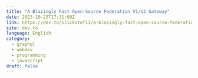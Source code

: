 ```yaml
---
title: "A Blazingly Fast Open-Source Federation V1/V2 Gateway"
date: 2023-10-25T17:31:09Z
link: https://dev.to/slickstef11/a-blazingly-fast-open-source-federation-v1v2-gateway-4i7k?utm_medium=RSS&utm_source=news.12bit.vn
site: dev.to
language: English
category:
  - graphql
  - webdev
  - programming
  - javascript
draft: false
---
```

